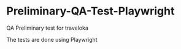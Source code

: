 # Preliminary-QA-Test-Playwright
QA Preliminary test for traveloka

The tests are done using Playwright
